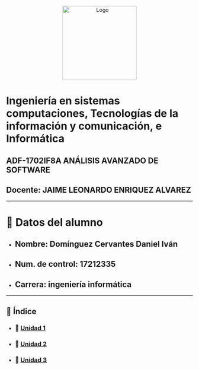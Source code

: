 <p align="center">
    <img alt="Logo" src="https://www.tijuana.tecnm.mx/wp-content/themes/tecnm/images/logo_TECT.png" width=200 height=200>
</p>

# Ingeniería en sistemas computaciones, Tecnologías de la información y comunicación, e Informática
## ADF-1702IF8A ANÁLISIS AVANZADO DE SOFTWARE
## Docente: JAIME LEONARDO ENRIQUEZ ALVAREZ
___
# :page_with_curl: Datos del alumno
- ## Nombre: Domínguez Cervantes Daniel Iván
- ## Num. de control: 17212335
- ## Carrera: ingeniería informática

___

## :floppy_disk: Índice 
- ### :file_folder: [Unidad 1](./Unidad_1)
- ### :file_folder: [Unidad 2](./Unidad_2)
- ### :file_folder: [Unidad 3](./Unidad_3)